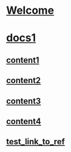 # [Welcome](index.md)
# [docs1](conceptual/index.md)
## [content1](conceptual/content1.md)
## [content2](conceptual/content2.md)
## [content3](conceptual/content3.md)
## [content4](conceptual/content4.md)
## [test_link_to_ref](conceptual/test_link_to_ref.md)